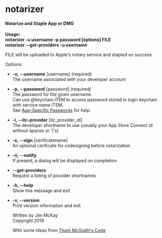 # notarizer

#### Notarize and Staple App or DMG

**Usage:**  
  **notarizer -u username -p password [options] FILE**  
  **notarizer --get-providers -u username**  

FILE will be uploaded to Apple's notary service and stapled on success.

Options:
- **-u, --username** [username] (required)  
   The username associated with your developer account
- **-p, --password** [password] (required)  
   The password for the given username.  
   Can use @keychain:ITEM to access password stored in login keychain with service name ITEM.  
   See [App-Specific Passwords](https://support.apple.com/en-us/HT204397) for help.
- **-i, --itc-provider** [itc_provider_id]  
   The developer shortname to use (usually your App Store Connect id without spaces or '|'s)
- **-s, --sign** [cerificatename]  
   An optional cerificate for codesigning before notarization
- **-n, --notify**  
   If present, a dialog will be displayed on completion
- **--get-providers**  
   Request a listing of provider shortnames
- **-h, --help**  
   Show this message and exit
- **-v, --version**  
   Print version information and exit

   Written by Jim McKay  
   Copyright 2019  
   
   With some ideas from [Thom McGrath's Code](https://github.com/thommcgrath/Beacon/blob/master/Installers/Mac/Build.sh "Thom McGrath's Code")

